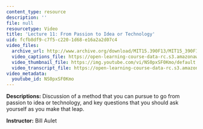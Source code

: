 ```yaml
---
content_type: resource
description: ''
file: null
resourcetype: Video
title: 'Lecture 11: From Passion to Idea or Technology'
uid: fcfb8df9-c7f5-c220-1d68-e16a2a2d07c4
video_files:
  archive_url: http://www.archive.org/download/MIT15.390F13/MIT15_390F13_lec11_300k.mp4
  video_captions_file: https://open-learning-course-data-rc.s3.amazonaws.com/15-390-new-enterprises-spring-2013/39fba2486f6a55b0b083067c18bb17f2_NS0pxSF0Kmo.vtt
  video_thumbnail_file: https://img.youtube.com/vi/NS0pxSF0Kmo/default.jpg
  video_transcript_file: https://open-learning-course-data-rc.s3.amazonaws.com/15-390-new-enterprises-spring-2013/f63c1401cb576eede0afbcad275e05b8_NS0pxSF0Kmo.pdf
video_metadata:
  youtube_id: NS0pxSF0Kmo
---
```


**Descriptions:** Discussion of a method that you can pursue to go from passion to idea or technology, and key questions that you should ask yourself as you make that leap.

**Instructor:** Bill Aulet
